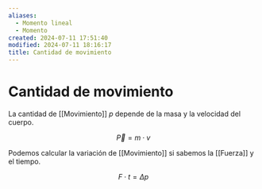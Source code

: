 ```yaml
---
aliases:
  - Momento lineal
  - Momento
created: 2024-07-11 17:51:40
modified: 2024-07-11 18:16:17
title: Cantidad de movimiento
---
```


# Cantidad de movimiento

La cantidad de [[Movimiento]] $p$ depende de la masa y la velocidad del cuerpo.

$$
\overrightarrow{P} = m \cdot v
$$

Podemos calcular la variación de [[Movimiento]] si sabemos la [[Fuerza]] y el tiempo.

$$
F \cdot t = \Delta p
$$
